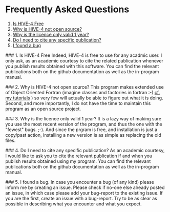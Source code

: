 # Frequently Asked Questions

1. [Is HIVE-4 Free](#Isitfree)
2. [Why is HIVE-4 not open source?](#Opensource)
3. [Why is the licence only valid 1 year?](#1yrlic)
4. [Do I need to cite any specific publication?](#citepub)
5. [I found a bug](#bugfind)


###<a name="IsitFree"> 1. Is HIVE-4 Free </a>
Indeed, HIVE-4 is free to use for any acadmic user. I only ask, as an academic courtesy
to cite the related publication whenever you publish results obtained with this software.
You can find the relevant publications both on the github documentation as well as the 
in-program manual.

###<a name="Opensource"> 2. Why is HIVE-4 not open source?</a>
This program makes extended use of Object Oriented Fortran (imagine classes and factories 
in fortran :-) [cf. my tutorials](https://dannyvanpoucke.be/fortran-tutorials-en/) ) so very 
few will actually be able to figure out what it is doing. Second, and more importantly,
I do not have the time to maintain this program as an open source project.

###<a name="1yrlic"> 3. Why is the licence only valid 1 year?</a> 
It is a lazy way of making sure you use the most recent version of the program, and thus 
the one with the "fewest" bugs. ;-). And since the prgram is free, and installation is just
a copy/past action, installing a new version is as simple as replacing the old files.

###<a name="citepub"> 4. Do I need to cite any specific publication?</a> 
As an academic courtesy, I would like to ask you to cite the relevant publication if
and when you publish results obtained using my program. You can find the relevant 
publications both on the github documentation as well as the in-program manual.

###<a name="bugfind"> 5. I found a bug.</a> 
In case you encounter a bug (of any kind) please inform me by creating an issue. 
Please check if no-one else already posted an issue, in which case please add your
bug-report to the existing issue. If you are the first, create an issue with a bug-report.
Try to be as clear as possible in describing what you encounter and what you expect.






